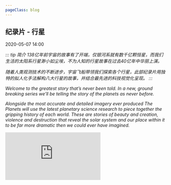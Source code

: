 ```yaml
---
pageClass: blog
---
```


## 纪录片 - 行星
<p class="date">2020-05-07 14:00 
  <span id="/blog/movie/ThePlanets.html" class="leancloud_visitors">
      <i class="shni shn-eye-fill" />
      <i class="leancloud-visitors-count"></i>
  </span>
</p>

::: tip 简介
138亿年前宇宙的故事有了开端，仅银河系就有数千亿颗恒星，而我们生活的太阳系行星渺小如尘埃，不为人知的行星故事在过去40亿年中华丽上演。

随着人类观测技术的不断进步，宇宙飞船带领我们探索各个行星，此部纪录片用独特的拟人化手法解构八大行星的故事，并结合最先进的科技视觉化呈现。
:::

Welcome to the greatest story that’s never been told. In a new, ground breaking series we’ll be telling the story of the planets as never before.

Alongside the most accurate and detailed imagery ever produced The Planets will use the latest planetary science research to piece together the gripping history of each world. These are stories of beauty and creation, violence and destruction that reveal the solar system and our place within it to be far more dramatic then we could ever have imagined.

<iframe frameborder="0" src="https://v.qq.com/txp/iframe/player.html?vid=u0030cv0r8e" allowFullScreen="true" class="tencent-video"></iframe>

<base-valine />
<el-backtop :visibility-height="0"></el-backtop>